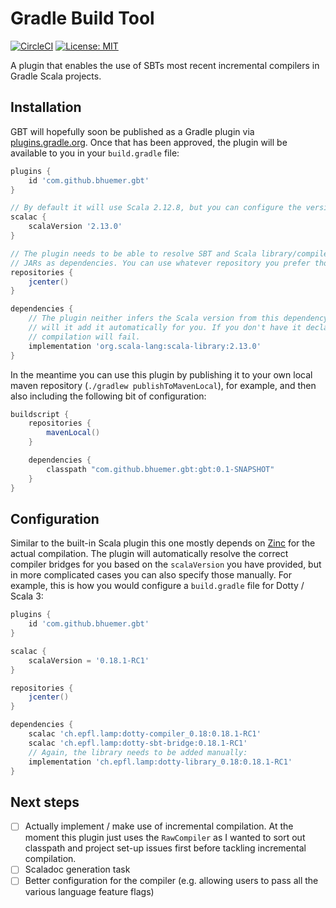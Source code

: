 # Gradle Build Tool

[![CircleCI](https://circleci.com/gh/bhuemer/gbt.svg?style=shield)](https://circleci.com/gh/bhuemer/gbt)
[![License: MIT](https://img.shields.io/badge/License-MIT-yellow.svg)](https://opensource.org/licenses/MIT)

A plugin that enables the use of SBTs most recent incremental compilers in Gradle Scala projects.

## Installation

GBT will hopefully soon be published as a Gradle plugin via [plugins.gradle.org](https://plugins.gradle.org/). Once 
that has been approved, the plugin will be available to you in your `build.gradle` file:

```groovy
plugins {
    id 'com.github.bhuemer.gbt'
}

// By default it will use Scala 2.12.8, but you can configure the version.
scalac {
    scalaVersion '2.13.0'
}

// The plugin needs to be able to resolve SBT and Scala library/compiler 
// JARs as dependencies. You can use whatever repository you prefer though.
repositories {
    jcenter()
}

dependencies {
    // The plugin neither infers the Scala version from this dependency nor 
    // will it add it automatically for you. If you don't have it declared
    // compilation will fail.
    implementation 'org.scala-lang:scala-library:2.13.0'
}
```

In the meantime you can use this plugin by publishing it to your own local maven repository (`./gradlew publishToMavenLocal`), 
for example, and then also including the following bit of configuration:

```groovy
buildscript {
    repositories {
        mavenLocal()
    }

    dependencies {
        classpath "com.github.bhuemer.gbt:gbt:0.1-SNAPSHOT"
    }
}
```

## Configuration

Similar to the built-in Scala plugin this one mostly depends on [Zinc](https://github.com/sbt/zinc) for the actual
compilation. The plugin will automatically resolve the correct compiler bridges for you based on the `scalaVersion`
you have provided, but in more complicated cases you can also specify those manually. For example, this is how you 
would configure a `build.gradle` file for Dotty / Scala 3:

```groovy
plugins {
    id 'com.github.bhuemer.gbt'
}

scalac {
    scalaVersion = '0.18.1-RC1'
}

repositories {
    jcenter()
}

dependencies {
    scalac 'ch.epfl.lamp:dotty-compiler_0.18:0.18.1-RC1'
    scalac 'ch.epfl.lamp:dotty-sbt-bridge:0.18.1-RC1'
    // Again, the library needs to be added manually:
    implementation 'ch.epfl.lamp:dotty-library_0.18:0.18.1-RC1'
}
```

## Next steps

- [ ] Actually implement / make use of incremental compilation. At the moment this plugin just uses the `RawCompiler` 
    as I wanted to sort out classpath and project set-up issues first before tackling incremental compilation.
- [ ] Scaladoc generation task
- [ ] Better configuration for the compiler (e.g. allowing users to pass all the various language feature flags)